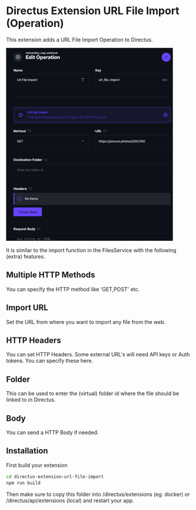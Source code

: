 # Directus Extension URL File Import (Operation)
This extension adds a URL File Import Operation to Directus.

![URL File Import Operation](./screenshot.png?raw=true "URL File Import Operation")

It is similar to the import function in the FilesService with the following (extra) features.

## Multiple HTTP Methods
You can specify the HTTP method like 'GET,POST' etc.

## Import URL
Set the URL from where you want to import any file from the web.

## HTTP Headers
You can set HTTP Headers. Some external URL's will need API keys or Auth tokens. You can specify these here.

## Folder
This can be used to enter the (virtual) folder id where the file should be linked to in Directus.

## Body
You can send a HTTP Body if needed.

## Installation
First build your extension
```bash
cd directus-extension-url-file-import
npm run build
```

Then make sure to copy this folder into /directus/extensions (eg. docker) or /directus/api/extensions (local) and restart your app.